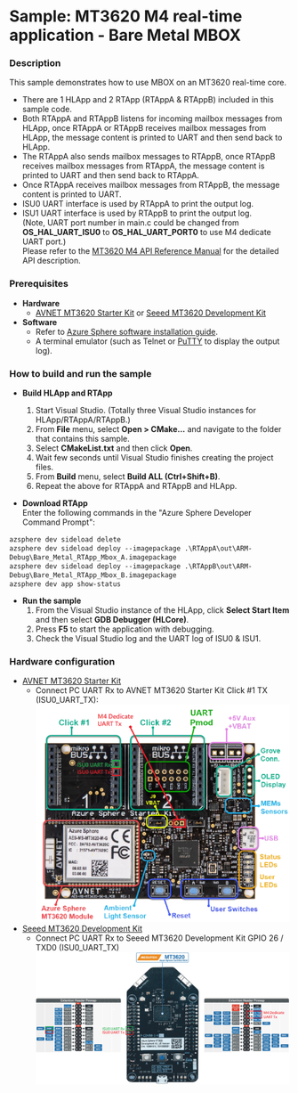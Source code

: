 # Sample: MT3620 M4 real-time application - Bare Metal MBOX
### Description
This sample demonstrates how to use MBOX on an MT3620 real-time core.
- There are 1 HLApp and 2 RTApp (RTAppA & RTAppB) included in this sample code.
- Both RTAppA and RTAppB listens for incoming mailbox messages from HLApp, once RTAppA or RTAppB receives mailbox messages from HLApp, the message content is printed to UART and then send back to HLApp.
- The RTAppA also sends mailbox messages to RTAppB, once RTAppB receives mailbox messages from RTAppA, the message content is printed to UART and then send back to RTAppA.
- Once RTAppA receives mailbox messages from RTAppB, the message content is printed to UART.
- ISU0 UART interface is used by RTAppA to print the output log.
- ISU1 UART interface is used by RTAppB to print the output log.  
(Note, UART port number in main.c could be changed from **OS_HAL_UART_ISU0** to **OS_HAL_UART_PORT0** to use M4 dedicate UART port.)  
Please refer to the [MT3620 M4 API Reference Manual](https://support.mediatek.com/AzureSphere/mt3620/M4_API_Reference_Manual) for the detailed API description.

### Prerequisites
* **Hardware**
    * [AVNET MT3620 Starter Kit](https://www.avnet.com/shop/us/products/avnet-engineering-services/aes-ms-mt3620-sk-g-3074457345636825680/) or [Seeed MT3620 Development Kit](https://www.seeedstudio.com/Azure-Sphere-MT3620-Development-Kit-US-Version-p-3052.html)
* **Software**
    * Refer to [Azure Sphere software installation guide](https://docs.microsoft.com/en-ca/azure-sphere/install/overview).
    * A terminal emulator (such as Telnet or [PuTTY](https://www.chiark.greenend.org.uk/~sgtatham/putty/) to display the output log).

### How to build and run the sample
* **Build HLApp and RTApp**  
    1. Start Visual Studio. (Totally three Visual Studio instances for HLApp/RTAppA/RTAppB.)
    2. From **File** menu, select **Open > CMake...** and navigate to the folder that contains this sample.
    3. Select **CMakeList.txt** and then click **Open**.
    4. Wait few seconds until Visual Studio finishes creating the project files.
    5. From **Build** menu, select **Build ALL (Ctrl+Shift+B)**.
    6. Repeat the above for RTAppA and RTAppB and HLApp.

* **Download RTApp**  
    Enter the following commands in the "Azure Sphere Developer Command Prompt":
```
azsphere dev sideload delete
azsphere dev sideload deploy --imagepackage .\RTAppA\out\ARM-Debug\Bare_Metal_RTApp_Mbox_A.imagepackage
azsphere dev sideload deploy --imagepackage .\RTAppB\out\ARM-Debug\Bare_Metal_RTApp_Mbox_B.imagepackage
azsphere dev app show-status
```

* **Run the sample**  
    1. From the Visual Studio instance of the HLApp, click **Select Start Item** and then select **GDB Debugger (HLCore)**.  
    2. Press **F5** to start the application with debugging.  
    3. Check the Visual Studio log and the UART log of ISU0 & ISU1.

### Hardware configuration
* [AVNET MT3620 Starter Kit](https://www.avnet.com/shop/us/products/avnet-engineering-services/aes-ms-mt3620-sk-g-3074457345636825680/)
    * Connect PC UART Rx to AVNET MT3620 Starter Kit Click #1 TX (ISU0_UART_TX):
        ![AVNET UART](../../BareMetal/MT3620_RTApp_BareMetal_HelloWorld/pic/avnet_uart.png)
* [Seeed MT3620 Development Kit](https://www.seeedstudio.com/Azure-Sphere-MT3620-Development-Kit-US-Version-p-3052.html)
    * Connect PC UART Rx to Seeed MT3620 Development Kit GPIO 26 / TXD0  (ISU0_UART_TX)
        ![Seeed UART](../../BareMetal/MT3620_RTApp_BareMetal_HelloWorld/pic/seeed_uart.png)
